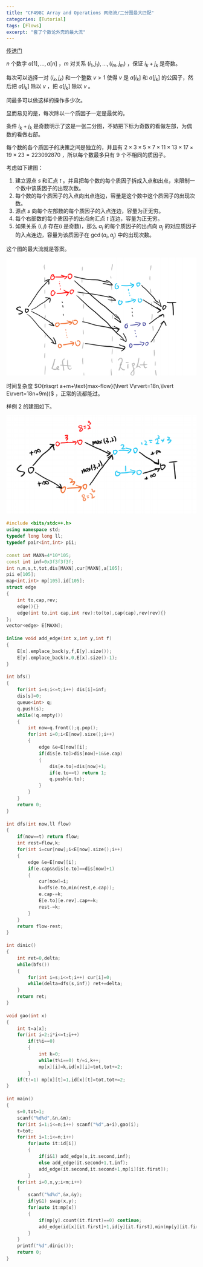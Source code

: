 ```yaml
---
title: "CF498C Array and Operations 网络流/二分图最大匹配"
categories: [Tutorial]
tags: [Flows]
excerpt: "套了个数论外壳的最大流"
---
```




[传送门](https://codeforces.com/problemset/problem/498/C)

$n$ 个数字 $a[1],\dots,a[n]$ ，$m$ 对关系 $(i_1,j_1),\dots,(i_m,j_m)$ ，保证 $i_k+j_k$ 是奇数。

每次可以选择一对 $(i_k,j_k)$ 和一个整数 $v>1$ 使得 $v$ 是 $a[i_k]$ 和 $a[j_k]$ 的公因子，然后把 $a[i_k]$ 除以 $v$ ，把 $a[j_k]$ 除以 $v$ 。

问最多可以做这样的操作多少次。

显而易见的是，每次除以一个质因子一定是最优的。

条件 $i_k+j_k$ 是奇数明示了这是一张二分图，不妨把下标为奇数的看做左部，为偶数的看做右部。

每个数的各个质因子的决策之间是独立的，并且有 $2\times 3\times 5\times 7\times 11\times 13\times 17\times 19\times 23=223092870$ ，所以每个数最多只有 $9$ 个不相同的质因子。

考虑如下建图：

1. 建立源点 $s$ 和汇点 $t$ 。并且把每个数的每个质因子拆成入点和出点，来限制一个数中该质因子的出现次数。
2. 每个数的每个质因子的入点向出点连边，容量是这个数中这个质因子的出现次数。
3. 源点 $s$ 向每个左部数的每个质因子的入点连边，容量为正无穷。
4. 每个右部数的每个质因子的出点向汇点 $t$ 连边，容量为正无穷。
5. 如果关系 $(i,j)$ 存在($i$ 是奇数)，那么 $a_i$ 的每个质因子的出点向 $a_j$ 的对应质因子的入点连边，容量为该质因子在 $\gcd(a_i,a_j)$ 中的出现次数。

这个图的最大流就是答案。

![CF498C_1](/assets/images/posts/CF498C_1.png)

时间复杂度 $O(n\sqrt a+m+\text{max-flow}(\lvert V\rvert=18n,\lvert E\rvert=18n+9m))$ ，正常的流都能过。

样例 $2$ 的建图如下。

![CF498C_2](/assets/images/posts/CF498C_2.png)

```cpp
#include <bits/stdc++.h>
using namespace std;
typedef long long ll;
typedef pair<int,int> pii;

const int MAXN=4*10*105;
const int inf=0x3f3f3f3f;
int n,m,s,t,tot,dis[MAXN],cur[MAXN],a[105];
pii e[105];
map<int,int> mp[105],id[105];
struct edge
{
    int to,cap,rev;
    edge(){}
    edge(int to,int cap,int rev):to(to),cap(cap),rev(rev){}
};
vector<edge> E[MAXN];

inline void add_edge(int x,int y,int f)
{
    E[x].emplace_back(y,f,E[y].size());
    E[y].emplace_back(x,0,E[x].size()-1);
}

int bfs()
{
    for(int i=s;i<=t;i++) dis[i]=inf;
    dis[s]=0;
    queue<int> q;
    q.push(s);
    while(!q.empty())
    {
        int now=q.front();q.pop();
        for(int i=0;i<E[now].size();i++)
        {
            edge &e=E[now][i];
            if(dis[e.to]>dis[now]+1&&e.cap)
            {
                dis[e.to]=dis[now]+1;
                if(e.to==t) return 1;
                q.push(e.to);
            }
        }
    }
    return 0;
}

int dfs(int now,ll flow)
{
    if(now==t) return flow;
    int rest=flow,k;
    for(int i=cur[now];i<E[now].size();i++)
    {
        edge &e=E[now][i];
        if(e.cap&&dis[e.to]==dis[now]+1)
        {
            cur[now]=i;
            k=dfs(e.to,min(rest,e.cap));
            e.cap-=k;
            E[e.to][e.rev].cap+=k;
            rest-=k;
        }
    }
    return flow-rest;
}

int dinic()
{
    int ret=0,delta;
    while(bfs())
    {
        for(int i=s;i<=t;i++) cur[i]=0;
        while(delta=dfs(s,inf)) ret+=delta;
    }
    return ret;
}

void gao(int x)
{
    int t=a[x];
    for(int i=2;i*i<=t;i++)
        if(t%i==0)
        {
            int k=0;
            while(t%i==0) t/=i,k++;
            mp[x][i]=k,id[x][i]=tot,tot+=2;
        }
    if(t!=1) mp[x][t]=1,id[x][t]=tot,tot+=2;
}

int main()
{
    s=0,tot=1;
    scanf("%d%d",&n,&m);
    for(int i=1;i<=n;i++) scanf("%d",a+i),gao(i);
    t=tot;
    for(int i=1;i<=n;i++)
        for(auto it:id[i])
        {
            if(i&1) add_edge(s,it.second,inf);
            else add_edge(it.second+1,t,inf);
            add_edge(it.second,it.second+1,mp[i][it.first]);
        }
    for(int i=0,x,y;i<m;i++)
    {
        scanf("%d%d",&x,&y);
        if(y&1) swap(x,y);
        for(auto it:mp[x])
        {
            if(mp[y].count(it.first)==0) continue;
            add_edge(id[x][it.first]+1,id[y][it.first],min(mp[y][it.first],it.second));
        }
    }
    printf("%d",dinic());
    return 0;
}
```
